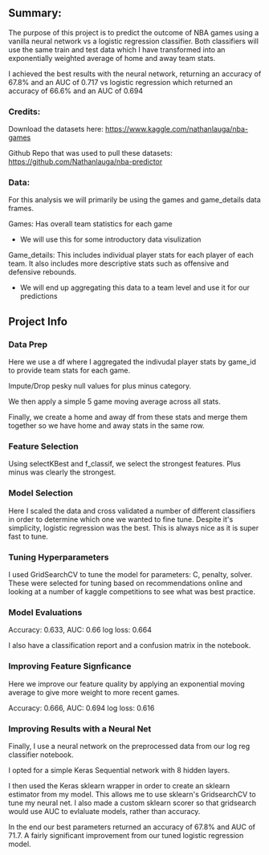 ## Summary:
The purpose of this project is to predict the outcome of NBA games using a vanilla neural network vs a logistic regression classifier. Both classifiers will use the same train and test data which I have transformed into an exponentially weighted average of home and away team stats.

I achieved the best results with the neural network, returning an accuracy of 67.8% and an AUC of 0.717 vs logistic regression which returned an accuracy of 66.6% and an AUC of 0.694

### Credits:
Download the datasets here: https://www.kaggle.com/nathanlauga/nba-games

Github Repo that was used to pull these datasets: https://github.com/Nathanlauga/nba-predictor

### Data:
For this analysis we will primarily be using the games and game_details data frames. 

Games: Has overall team statistics for each game
- We will use this for some introductory data visulization

Game_details: This includes individual player stats for each player of each team. It also includes more descriptive stats such as offensive and defensive rebounds.
- We will end up aggregating this data to a team level and use it for our predictions

## Project Info

### Data Prep
Here we use a df where I aggregated the indivudal player stats by game_id to provide team stats for each game. 

Impute/Drop pesky null values for plus minus category. 

We then apply a simple 5 game moving average across all stats. 

Finally, we create a home and away df from these stats and merge them together so we have home and away stats in the same row.

### Feature Selection
Using selectKBest and f_classif, we select the strongest features. Plus minus was clearly the strongest. 

### Model Selection

Here I scaled the data and cross validated a number of different classifiers in order to determine which one we wanted to fine tune. 
Despite it's simplicity, logistic regression was the best. This is always nice as it is super fast to tune.

### Tuning Hyperparameters

I used GridSearchCV to tune the model for parameters: C, penalty, solver. These were selected for tuning based on recommendations online and looking at a number of kaggle competitions to see what was best practice. 

### Model Evaluations
Accuracy: 0.633, AUC: 0.66 log loss: 0.664

I also have a classification report and a confusion matrix in the notebook.

### Improving Feature Signficance
Here we improve our feature quality by applying an exponential moving average to give more weight to more recent games.

Accuracy: 0.666, AUC: 0.694 log loss: 0.616

### Improving Results with a Neural Net
Finally, I use a neural network on the preprocessed data from our log reg classifier notebook. 

I opted for a simple Keras Sequential network with 8 hidden layers. 

I then used the Keras sklearn wrapper in order to create an sklearn estimator from my model. This allows me to use sklearn's GridsearchCV to tune my neural net. I also made a custom sklearn scorer so that gridsearch would use AUC to evlaluate models, rather than accuracy.

In the end our best parameters returned an accuracy of 67.8% and AUC of 71.7. A fairly significant improvement from our tuned logistic regression model.
